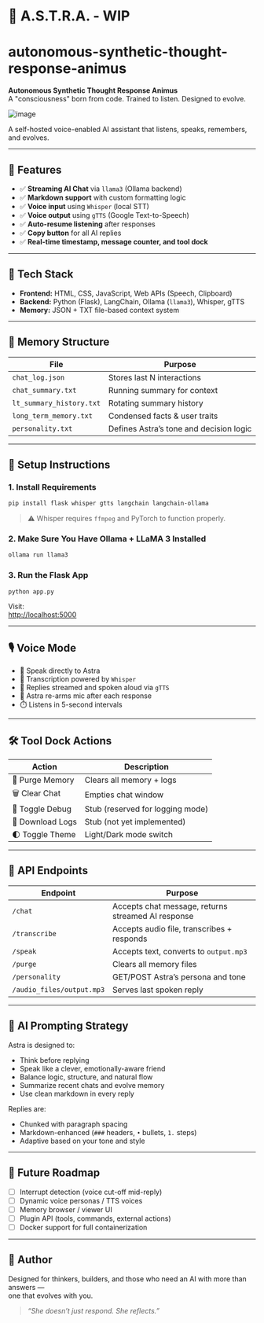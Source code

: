 
# 🧠 A.S.T.R.A. - WIP

# autonomous-synthetic-thought-response-animus

**Autonomous Synthetic Thought Response Animus**  
A "consciousness" born from code. Trained to listen. Designed to evolve.

![image](https://github.com/user-attachments/assets/cf367f2a-a731-4b42-be32-f2d822f6238f)

A self-hosted voice-enabled AI assistant that listens, speaks, remembers, and evolves.

---

## 🚀 Features

- ✅ **Streaming AI Chat** via `llama3` (Ollama backend)
- ✅ **Markdown support** with custom formatting logic
- ✅ **Voice input** using `Whisper` (local STT)
- ✅ **Voice output** using `gTTS` (Google Text-to-Speech)
- ✅ **Auto-resume listening** after responses
- ✅ **Copy button** for all AI replies
- ✅ **Real-time timestamp, message counter, and tool dock**

---

## 🧰 Tech Stack

- **Frontend:** HTML, CSS, JavaScript, Web APIs (Speech, Clipboard)
- **Backend:** Python (Flask), LangChain, Ollama (`llama3`), Whisper, gTTS
- **Memory:** JSON + TXT file-based context system

---

## 📂 Memory Structure

| File | Purpose |
|------|---------|
| `chat_log.json` | Stores last N interactions |
| `chat_summary.txt` | Running summary for context |
| `lt_summary_history.txt` | Rotating summary history |
| `long_term_memory.txt` | Condensed facts & user traits |
| `personality.txt` | Defines Astra’s tone and decision logic |

---

## 🔧 Setup Instructions

### 1. Install Requirements

```bash
pip install flask whisper gtts langchain langchain-ollama
```

> ⚠️ Whisper requires `ffmpeg` and PyTorch to function properly.

### 2. Make Sure You Have Ollama + LLaMA 3 Installed

```bash
ollama run llama3
```

### 3. Run the Flask App

```bash
python app.py
```

Visit:  
[http://localhost:5000](http://localhost:5000)

---

## 🎙 Voice Mode

- 🎤 Speak directly to Astra
- 🧠 Transcription powered by `Whisper`
- 💬 Replies streamed and spoken aloud via `gTTS`
- 🔁 Astra re-arms mic after each response
- ⏱️ Listens in 5-second intervals

---

## 🛠 Tool Dock Actions

| Action | Description |
|--------|-------------|
| 🧹 Purge Memory | Clears all memory + logs |
| 🗑️ Clear Chat | Empties chat window |
| 📡 Toggle Debug | Stub (reserved for logging mode) |
| 💾 Download Logs | Stub (not yet implemented) |
| 🌓 Toggle Theme | Light/Dark mode switch |

---

## 📡 API Endpoints

| Endpoint | Purpose |
|----------|---------|
| `/chat` | Accepts chat message, returns streamed AI response |
| `/transcribe` | Accepts audio file, transcribes + responds |
| `/speak` | Accepts text, converts to `output.mp3` |
| `/purge` | Clears all memory files |
| `/personality` | GET/POST Astra’s persona and tone |
| `/audio_files/output.mp3` | Serves last spoken reply |

---

## 🧠 AI Prompting Strategy

Astra is designed to:

- Think before replying
- Speak like a clever, emotionally-aware friend
- Balance logic, structure, and natural flow
- Summarize recent chats and evolve memory
- Use clean markdown in every reply

Replies are:
- Chunked with paragraph spacing
- Markdown-enhanced (`###` headers, `•` bullets, `1.` steps)
- Adaptive based on your tone and style

---

## 🧪 Future Roadmap

- [ ] Interrupt detection (voice cut-off mid-reply)
- [ ] Dynamic voice personas / TTS voices
- [ ] Memory browser / viewer UI
- [ ] Plugin API (tools, commands, external actions)
- [ ] Docker support for full containerization

---

## 👤 Author

Designed for thinkers, builders, and those who need an AI with more than answers —  
one that evolves with you.

> _“She doesn’t just respond. She reflects.”_
